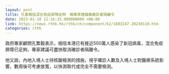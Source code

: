 ```yaml
---
layout: post
title: 孔繁毅指混合免疫屏障足夠　稱專家建議撤確診者隔離令
date: 2023-01-10 12:16:15.000000000 +08:00
link: https://news.rthk.hk/rthk/ch/component/k2/1683247-20230110.htm
categories: rthk
---
```


政府專家顧問孔繁毅表示，相信本港已有接近500萬人感染了新冠病毒，混合免疫屏障已足夠，專家建議可盡快取消確診者隔離令。

他又說，內地入境人士持核酸檢測的措施，視乎確診人數及入境人士對醫療系統影響，數周後可考慮放寬，以快測取代或完全不需要檢測。
